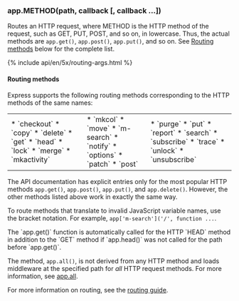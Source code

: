 <h3 id='app.METHOD'>app.METHOD(path, callback [, callback ...])</h3>

Routes an HTTP request, where METHOD is the HTTP method of the request, such as GET,
PUT, POST, and so on, in lowercase. Thus, the actual methods are `app.get()`,
`app.post()`, `app.put()`, and so on.  See [Routing methods](#routing-methods) below for the complete list.

{% include api/en/5x/routing-args.html %}

#### Routing methods

Express supports the following routing methods corresponding to the HTTP methods of the same names:

<table style="border: 0px; background: none">
<tr>
<td style="background: none; border: 0px;" markdown="1">
* `checkout`
* `copy`
* `delete`
* `get`
* `head`
* `lock`
* `merge`
* `mkactivity`
</td>
<td style="background: none; border: 0px;" markdown="1">
* `mkcol`
* `move`
* `m-search`
* `notify`
* `options`
* `patch`
* `post`
</td>
<td style="background: none; border: 0px;" markdown="1">
* `purge`
* `put`
* `report`
* `search`
* `subscribe`
* `trace`
* `unlock`
* `unsubscribe`
</td>
</tr>
</table>

The API documentation has explicit entries only for the most popular HTTP methods `app.get()`,
`app.post()`, `app.put()`, and `app.delete()`.
However, the other methods listed above work in exactly the same way.

To route methods that translate to invalid JavaScript variable names, use the bracket notation. For example, `app['m-search']('/', function ...`.

<div class="doc-box doc-info" markdown="1">
  The `app.get()` function is automatically called for the HTTP `HEAD` method in addition to the `GET`
  method if `app.head()` was not called for the path before `app.get()`.
</div>

The method, `app.all()`, is not derived from any HTTP method and loads middleware at
the specified path for _all_ HTTP request methods.
For more information, see [app.all](#app.all).

For more information on routing, see the [routing guide](/{{page.lang}}/guide/routing.html).
